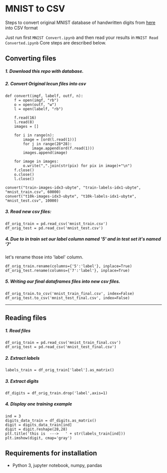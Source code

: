 # MNIST to CSV

Steps to convert original MNIST database of handwritten digits from [here](http://yann.lecun.com/exdb/mnist/) into CSV format

Just run first `MNIST Convert.ipynb` and then read your results in `MNIST Read Converted.ipynb`
Core steps are described below.

## Converting files

##### 1. Download this repo with database.
##### 2. Convert Original lecun files into csv
```
def convert(imgf, labelf, outf, n):
    f = open(imgf, "rb")
    o = open(outf, "w")
    l = open(labelf, "rb")

    f.read(16)
    l.read(8)
    images = []

    for i in range(n):
        image = [ord(l.read(1))]
        for j in range(28*28):
            image.append(ord(f.read(1)))
        images.append(image)

    for image in images:
        o.write(",".join(str(pix) for pix in image)+"\n")
    f.close()
    o.close()
    l.close()

convert("train-images-idx3-ubyte", "train-labels-idx1-ubyte",
"mnist_train.csv", 60000)
convert("t10k-images-idx3-ubyte", "t10k-labels-idx1-ubyte",
"mnist_test.csv", 10000)
```
##### 3. Read new csv files:

```
df_orig_train = pd.read_csv('mnist_train.csv')
df_orig_test = pd.read_csv('mnist_test.csv')
```
##### 4. Due to in train set our label column named '5' and in test set it's named '7'
let's  rename those into 'label' column.
```
df_orig_train.rename(columns={'5':'label'}, inplace=True)
df_orig_test.rename(columns={'7':'label'}, inplace=True)
```
##### 5. Writing our final dataframes files into new csv files.
```
df_orig_train.to_csv('mnist_train_final.csv', index=False)
df_orig_test.to_csv('mnist_test_final.csv', index=False)
```

---
## Reading files

##### 1. Read files

```
df_orig_train = pd.read_csv('mnist_train_final.csv')
df_orig_test = pd.read_csv('mnist_test_final.csv')
```

##### 2. Extract labels
```
labels_train = df_orig_train['label'].as_matrix()
```

##### 3. Extract digits

```
df_digits = df_orig_train.drop('label',axis=1)
```

##### 4. Display one training example

```
ind = 3
digits_data_train = df_digits.as_matrix()
digit = digits_data_train[ind]
digit = digit.reshape(28,28)
plt.title('this is  --->   ' + str(labels_train[ind]))
plt.imshow(digit, cmap='gray')
```

## **Requirements for installation**
- Python 3, jupyter notebook, numpy, pandas
<br><br>
